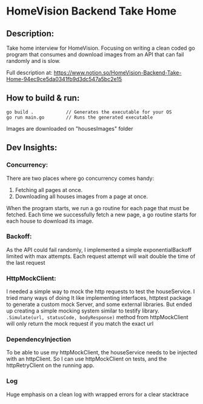 # HomeVision Backend Take Home


## Description:

Take home interview for HomeVision.
Focusing on writing a clean coded go program that consumes and download images from an API that can fail randomly and is slow.

Full description at:
https://www.notion.so/HomeVision-Backend-Take-Home-94ec9ce5da0341fb9d3dc547a5bc2e15


## How to build & run:
```
go build .            // Generates the executable for your OS
go run main.go        // Runs the generated executable
```
Images are downloaded on "housesImages" folder


## Dev Insights:

### Concurrency:
There are two places where go concurrency comes handy:
1. Fetching all pages at once.
2. Downloading all houses images from a page at once.

When the program starts, we run a go routine for each page that must be fetched.
Each time we successfully fetch a new page, a go routine starts for each house to download its image.

### Backoff:
As the API could fail randomly, I implemented a simple exponentialBackoff limited with max attempts.
Each request attempt will wait double the time of the last request

### HttpMockClient:
I needed a simple way to mock the http requests to test the houseService.
I tried many ways of doing It like implementing interfaces, httptest package to generate a custom mock Server, and some external libraries. But ended up creating a simple mocking system similar to testify library.
```.Simulate(url, statusCode, bodyResponse)``` method from httpMockClient will only return the mock request if you match the exact url

### DependencyInjection
To be able to use my httpMockClient, the houseService needs to be injected with an httpClient.
So I can use httpMockClient on tests, and the httpRetryClient on the running app.

### Log
Huge emphasis on a clean log with wrapped errors for a clear stacktrace
